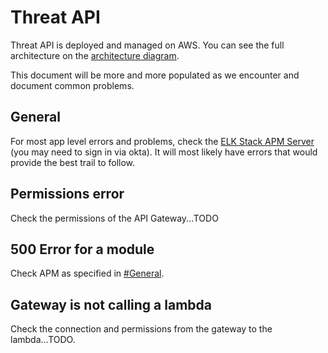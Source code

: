 # Threat API

Threat API is deployed and managed on AWS.  You can see the full architecture on the [architecture diagram](../ARCHITECTURE.md).

This document will be more and more populated as we encounter and document common problems.

## General

For most app level errors and problems, check the [ELK Stack APM Server](https://threattools-non-prod.kibana.int.gdcorp.tools/app/home) (you may need to sign in via okta).  It will most likely have errors that would provide the best trail to follow.

## Permissions error

Check the permissions of the API Gateway...TODO

## 500 Error for a module

Check APM as specified in [#General](#General).

## Gateway is not calling a lambda

Check the connection and permissions from the gateway to the lambda...TODO.
